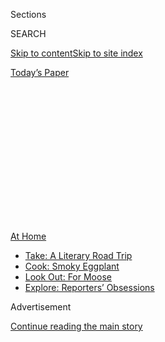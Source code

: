 <div id="app">

<div>

<div>

<div>

<div class="NYTAppHideMasthead css-1q2w90k e1suatyy0">

<div class="section css-ui9rw0 e1suatyy2">

<div class="css-eph4ug er09x8g0">

<div class="css-6n7j50">

</div>

<span class="css-1dv1kvn">Sections</span>

<div class="css-10488qs">

<span class="css-1dv1kvn">SEARCH</span>

</div>

[Skip to content](#site-content)[Skip to site
index](#site-index)

</div>

<div class="css-10698na e1huz5gh0">

</div>

</div>

<div id="masthead-bar-one" class="section hasLinks css-15hmgas e1csuq9d3">

<div class="css-uqyvli e1csuq9d0">

</div>

<div class="css-1uqjmks e1csuq9d1">

</div>

<div class="css-9e9ivx">

[](https://myaccount.nytimes.com/auth/login?response_type=cookie&client_id=vi)

</div>

<div class="css-1bvtpon e1csuq9d2">

[Today’s
Paper](https://www.nytimes.com/section/todayspaper)

</div>

</div>

</div>

</div>

<div data-aria-hidden="false">

<div id="site-content" data-role="main">

<div>

<div class="css-1aor85t" style="opacity:0.000000001;z-index:-1;visibility:hidden">

<div class="css-1hqnpie">

<div class="css-epjblv">

<span class="css-100wwgy">What We Eat During a
Plague</span>

</div>

<div class="css-k008qs">

<div class="css-o5pzib">

<span class="css-18z7m18"></span>

<div>

</div>

</div>

<span class="css-1n6z4y">https://nyti.ms/3jaEW7E</span>

<div class="css-1705lsu">

<div class="css-4xjgmj">

<div class="css-4skfbu" data-role="toolbar" data-aria-label="Social Media Share buttons, Save button, and Comments Panel with current comment count" data-testid="share-tools">

  - 
  - 
  - 
  - 
    
    <div class="css-6n7j50">
    
    </div>

  - 

</div>

</div>

</div>

</div>

</div>

</div>

<div id="NYT_TOP_BANNER_REGION" class="css-13pd83m">

<div>

<div id="maps-athome-menu" class="section interactive-content interactive-size-medium css-1edisqu">

<div class="css-17ih8de interactive-body">

<div class="at-home-nav__innerContainer">

<div class="at-home-nav__title">

[At
Home](https://www.nytimes.com/spotlight/at-home?action=click&pgtype=Article&state=default&region=TOP_BANNER&context=at_home_menu)

</div>

  - [Take: A Literary Road
    Trip](https://www.nytimes.com/2020/07/28/books/time-for-a-literary-road-trip.html?action=click&pgtype=Article&state=default&region=TOP_BANNER&context=at_home_menu)
  - [Cook: Smoky
    Eggplant](https://www.nytimes.com/2020/07/29/magazine/bored-with-your-home-cooking-some-smoky-eggplant-will-fix-that.html?action=click&pgtype=Article&state=default&region=TOP_BANNER&context=at_home_menu)
  - [Look Out: For
    Moose](https://www.nytimes.com/2020/07/27/travel/moose-michigan-isle-royale.html?action=click&pgtype=Article&state=default&region=TOP_BANNER&context=at_home_menu)
  - [Explore: Reporters’
    Obsessions](https://www.nytimes.com/interactive/2020/at-home/even-more-reporters-editors-diaries-lists-recommendations.html?action=click&pgtype=Article&state=default&region=TOP_BANNER&context=at_home_menu)

</div>

</div>

</div>

</div>

</div>

<div id="top-wrapper" class="css-1sy8kpn">

<div id="top-slug" class="css-l9onyx">

Advertisement

</div>

[Continue reading the main
story](#after-top)

<div class="ad top-wrapper" style="text-align:center;height:100%;display:block;min-height:250px">

<div id="top" class="place-ad" data-position="top" data-size-key="top">

</div>

</div>

<div id="after-top">

</div>

</div>

<div>

<div id="sponsor-wrapper" class="css-1hyfx7x">

<div id="sponsor-slug" class="css-19vbshk">

Supported by

</div>

[Continue reading the main
story](#after-sponsor)

<div id="sponsor" class="ad sponsor-wrapper" style="text-align:center;height:100%;display:block">

</div>

<div id="after-sponsor">

</div>

</div>

<div class="css-186x18t">

</div>

<div class="css-1vkm6nb ehdk2mb0">

# What We Eat During a Plague

</div>

Over the past months, Americans have embraced comfort food with a
renewed fervor. But this isn’t the first time culinary habits have
shifted during a
pandemic.

<div class="css-79elbk" data-testid="photoviewer-wrapper">

<div class="css-z3e15g" data-testid="photoviewer-wrapper-hidden">

</div>

<div class="css-1a48zt4 ehw59r15" data-testid="photoviewer-children">

![<span class="css-1l9o2ey e13ogyst0" data-aria-hidden="true">Vegetables,
grains and meats popular during pandemics past and present, including
(clockwise from left): green cabbage, red cabbage, garlic scapes, purple
beets, beef brisket, red lentils, pinto beans, farro, golden beets and
yellow chard, arrayed atop an antique plaster
bust.</span><span class="css-1nlbvxy e1z0qqy90" itemprop="copyrightHolder"><span class="css-1ly73wi e1tej78p0">Credit...</span><span><span>Patricia
Heal. Prop Stylist: Martin
Bourne</span></span></span>](https://static01.nyt.com/images/2020/07/14/t-magazine/14tmag-plague/14tmag-plague-articleLarge.jpg?quality=75&auto=webp&disable=upscale)

</div>

</div>

<div class="css-18e8msd">

<div class="css-vp77d3 epjyd6m0">

<div class="css-1baulvz">

By <span class="css-1baulvz last-byline" itemprop="name">Michael
Snyder</span>

</div>

</div>

  - 
    
    <div class="css-nv7ky2 e16638kd2">
    
    Published July 16, 2020Updated July 17,
    2020
    
    </div>

  - 
    
    <div class="css-4xjgmj">
    
    <div class="css-pvvomx" data-role="toolbar" data-aria-label="Social Media Share buttons, Save button, and Comments Panel with current comment count" data-testid="share-tools">
    
      - 
      - 
      - 
      - 
        
        <div class="css-6n7j50">
        
        </div>
    
      - 
    
    </div>
    
    </div>

</div>

<div class="css-mdjrty">

[Leer en
español](https://www.nytimes.com/es/2020/07/23/t-magazine/comida-pandemia.html "Read in Spanish")

</div>

</div>

<div class="section meteredContent css-1r7ky0e" name="articleBody" itemprop="articleBody">

<div class="css-1fanzo5 StoryBodyCompanionColumn">

<div class="css-53u6y8">

AT THE OUTSET of “[The
Decameron](https://www.nytimes.com/interactive/2020/07/07/magazine/decameron-project-short-story-collection.html),”
the 14th-century story collection by the Italian writer Giovanni
Boccaccio, a group of 10 young nobles — seven women and three men — flee
“the death-dealing pestilence” sweeping through Florence and make their
way to a country repast in the Tuscan hills. “Using very temperately of
the most delicate viands and the finest wines and eschewing all
incontinence,” Boccaccio writes, as translated by John Payne, of their
carefree, 10-day idyll, “they abode with music and such other diversions
as they might have, never suffering themselves to speak with any nor
choosing to hear any news from without of death or sick folk.” They
dined off “tables laid with the whitest of cloths and beakers that
seemed of silver,” sustaining themselves according to the common medical
wisdom of the day, which held that a cheerful disposition was as
necessary to keep the plague at bay as the right kind of food.

Boccaccio never describes these feasts in detail, but it’s easy to guess
what his nobles might have eaten: rich banquets of wild birds and veal
spiced with pepper, cinnamon and nutmeg imported at great expense from
Asia — and white bread, sliced and crustless, the only kind considered
suitable for the wealthy. Vegetables, deemed lowly and unwholesome, and
thus fit for the laity, might have been missing from the table. Diets at
the time, for rich and poor alike, were based off the humoral science of
the ancient Greeks, which held that unevenness between the body’s four
humors — blood, phlegm, choler (yellow bile) and melancholy (black bile)
— caused every kind of ailment. Once consumed, food was thought to
become blood and then flesh, having the potential to recalibrate the
body’s humoral balance, which could affect, or indeed transform, a
person’s constitution. Every food possessed fixed humoral qualities —
fennel was hot and dry, cucumber was cold and wet — and assigned a place
in a rigid cosmic hierarchy. While peasants ate foods like cabbages and
turnips that grew near the ground, along with whole-grain breads and
thick, stodgy gruels, aristocrats feasted on airborne fowl, sometimes
**** dressed, says [Ken
Albala](https://www.pacific.edu/academics/schools-and-colleges/college-of-the-pacific/academics/departments-and-programs/history/faculty-directory/ken-albala.html),
a historian at the University of the Pacific, “in completely whimsical,
shocking disguises” — tinged with dye, suspended in aspic (a medieval
invention) or stitched together into fantastical creatures. Those
underlying principles didn’t change at the height of the Black Death,
which arrived in Europe around 1347, but dietary recommendations did
“become less daring,” Albala adds, with physicians at the time
suggesting “mild foods unlikely to corrupt into melancholy or upset the
system in any way, which is, coincidentally, what people do
psychologically in any time of stress.” Even centuries ago, times of
crisis induced [a return to the
familiar](https://www.nytimes.com/2020/04/07/business/coronavirus-processed-foods.html).

</div>

</div>

<div>

</div>

<div class="css-79elbk" data-testid="photoviewer-wrapper">

<div class="css-z3e15g" data-testid="photoviewer-wrapper-hidden">

</div>

<div class="css-1a48zt4 ehw59r15" data-testid="photoviewer-children">

![<span class="css-1l9o2ey e13ogyst0" data-aria-hidden="true">A
quarantine haul including (from top): acorn squash, charred sourdough,
cous cous and a chicken
wing.</span><span class="css-1nlbvxy e1z0qqy90" itemprop="copyrightHolder"><span class="css-1ly73wi e1tej78p0">Credit...</span><span>Patricia
Heal. Prop Stylist: Martin
Bourne</span></span>](https://static01.nyt.com/images/2020/07/14/t-magazine/14tmag-plague-02/14tmag-plague-02-articleLarge.jpg?quality=75&auto=webp&disable=upscale)

</div>

</div>

<div class="css-1fanzo5 StoryBodyCompanionColumn">

<div class="css-53u6y8">

SINCE MARCH, NEWSPAPERS, magazines, lifestyle websites and, of course,
social media feeds have bloated with images of
[focaccia](https://www.nytimes.com/2020/04/24/dining/focaccia-bread.html)
and
[sourdough](https://www.nytimes.com/2020/04/11/science/sourdough-bread-starter-library.html),
[beans](https://www.nytimes.com/2020/03/22/business/coronavirus-beans-sales.html)
and
[ferments](https://www.nytimes.com/2020/04/07/realestate/home-farming-tips-coronavirus.html),
glossy-skinned
[chickens](https://www.nytimes.com/2020/07/03/dining/the-most-delicious-chicken.html)
and fat-slicked [pot
roasts](https://cooking.nytimes.com/recipes/1020845-slow-cooker-pot-roast):
rich, flavorful dishes that, for the most part, Boccaccio might have
recognized. Following the recent shift toward plant-based cooking and
the boom in boutique dietary restrictions — sales of gluten-free
products, for instance, have grown enormously over the last decade,
while the past several years have seen immense investments in
tech-fueled meat replacements — these images are striking in their
apparent indifference to the dogmas of so-called “clean” eating. Indeed,
in their flagrant carnality, the comfort foods of the novel coronavirus
crisis can seem practically medieval, particularly in their flouting of
health trends in favor of comfort.

</div>

</div>

<div class="css-1fanzo5 StoryBodyCompanionColumn">

<div class="css-53u6y8">

Such comfort foods, according to the dominant paradigm of Anglo-American
food culture, are almost invariably bad for us — balms for the soul but
never what the body *needs,* at least not nutritionally. But there’s a
paradox therein: In medieval Europe, as in many of the world’s food
cultures today, comfort and health were inseparable; pleasure and
familiarity were among the guideposts to maintaining the body’s
equilibrium, a notion that persisted in popular thought even as medical
science transformed over the centuries.

When Spanish invaders brought a catastrophic outbreak of smallpox and
measles to the Americas in the 16th century, for instance, some
colonizers blamed the unfathomable crisis that ensued not on disease,
but on the same unfamiliar meats and wines introduced from Europe that
they claimed would “civilize” native populations (deaths among their own
kind, meanwhile, were attributed to local ingredients like corn and
chilies). To the Spaniards, eating unfamiliar foods could either
transform you or kill you. By the end of the 18th century, the
Enlightenment idea that all bodies — at least all white male bodies —
were fundamentally the same made humoral medicine seem largely outdated,
yet outside a small medical elite, food remained a principal tool for
treating disease. In the antebellum South, says [Carolyn
Roberts](https://afamstudies.yale.edu/people/carolyn-roberts), a Yale
historian focused on medicine and the slave trade, enslaved Black
healers remained **** a first line of defense against disease in their
communities, combining food-based medical knowledge with local
botanicals to blend healing traditions from Africa and the Americas,
even after hospitals became more common. **** In his “An Account of the
Bilious Remitting Yellow Fever, as it Appeared in the City of
Philadelphia, in the Year 1793,” the physician Benjamin Rush, a
proponent of modern medicine, nevertheless
[prescribes](https://collections.nlm.nih.gov/catalog/nlm:nlmuid-2569009R-bk)
“lemonade, tamarind, jelly, and raw apple water, toast and water … and
camomile tea,” along with mercury-based treatments, during the early
stages of the illness and, as healing progressed, a course of “rich
broths, the flesh of poultry, oysters, thick gruel, mush and milk and
chocolate.” Recommended diets during the 1918 influenza pandemic were
practically identical, including meat broths and citrus juices to stave
off fever and oatmeal, potato soups, custards and toast as the patient
recovered. Even **** the folk adage to “feed a cold, starve a fever”
contains vestiges of that humoral sensibility.

But what *did* change was the way that many Europeans and Americans
related to their bodies outside of illness. The same Enlightenment
ideals that yielded political revolutions and, on the flip side,
justified colonialism on the basis of European superiority as a supposed
biological imperative, later remade how the aristocracy dined: Coursed
meals, where every diner ate the same thing at the same time, replaced
vast banquets, where everyone chose the food that best suited his or her
constitution. Later, in the 19th century, breakthroughs in chemistry and
the discovery of germs as a vector for disease broke humans down into
agglomerations of fats and proteins. “You no longer had a right to have
views on what your body required: what is required is a scientific
fact,” says [Rebecca
Earle](https://warwick.ac.uk/fac/arts/history/people/staff_index/earle/),
a food historian at the University of Warwick. “And your appetite is
just a problem as far as nutritional science is concerned.”

That same authoritative attitude persisted in the 20th century in the
form of diet culture, which still treats having the “wrong” body as a
sign of moral sickness. In the early days of the H.I.V./AIDS epidemic,
the assimilationist wing of the gay community relied on a similar
philosophy, recalls the Oakland-based food writer [John
Birdsall](https://www.john-birdsall.com/), the argument being that, *if
you eat well then that will stave off the infection*. Hedonism, the
wider culture insisted, had brought this plague down upon gay people;
austerity, in the form of fatless macrobiotic diets and then-nascent
American vegetarianism, could prevent it.

</div>

</div>

<div class="css-1fanzo5 StoryBodyCompanionColumn">

<div class="css-53u6y8">

At the same time, the more radical side of the queer movement insisted
that gustatory pleasure could save queer bodies, just as claiming a
right to sexual pleasure had saved their souls. In his 1990s-era cooking
column “Get Fat, Don’t Die\!” published for nearly a decade in the
darkly humorous San Francisco zine “[Diseased Pariah
News](https://calisphere.org/collections/22661/?fbclid=IwAR2XcihgRMuSlZePJfzGuwyfZhaKWUutxnHqZQworbMUDdoOj0wpYYNf-5s),”
the activist Beowulf Thorne, writing under the pseudonym Biffy Mae,
prescribed meals of cereal with cream or half-and-half, gingerbread
puddings and Thai curries with the same enthusiasm that Rush reserved
for meat broths and weak tea. As Jonathan Kauffman wrote in [his recent
article](https://hazlitt.net/longreads/get-fat-dont-die) for Hazlitt,
Thorne “mocked nutritional supplements marketed to people with AIDS, and
leaned into Bisquick, his tastes alternately cosmopolitan and
straight-from-the-box
comforting.”

</div>

</div>

<div class="css-a7yk8a e73j0it0">

<div class="css-1xdhyk6 erfvjey0">

<span class="css-1ly73wi e1tej78p0">Image</span>

<div class="css-zjzyr8">

<div data-testid="lazyimage-container" style="height:561.311111111111px">

</div>

</div>

</div>

<span class="css-1l9o2ey e13ogyst0" data-aria-hidden="true">An anonymous
miniature entitled “The Meal” from Giovanni Boccaccio’s “The Decameron”
(1432) at the Bibliothèque Nationale de
France.</span><span class="css-1nlbvxy e1z0qqy90" itemprop="copyrightHolder"><span class="css-1ly73wi e1tej78p0">Credit...</span><span>Album/Alamy
Stock
Photo</span></span>

<div class="css-1xdhyk6 erfvjey0">

<span class="css-1ly73wi e1tej78p0">Image</span>

<div class="css-zjzyr8">

<div data-testid="lazyimage-container" style="height:561.311111111111px">

</div>

</div>

</div>

<span class="css-1l9o2ey e13ogyst0" data-aria-hidden="true">A woodcut by
Leonhard Thurneysser (1531-1596), circa the 16th century, depicting the
four elements of ancient Greek humoralism — blood, phlegm, choler
(yellow bile) and melancholy (black bile) — on which diets were based in
the 14th
century.</span><span class="css-1nlbvxy e1z0qqy90" itemprop="copyrightHolder"><span class="css-1ly73wi e1tej78p0">Credit...</span><span>Interfoto/Alamy
Stock Photo</span></span>

</div>

<div class="css-1fanzo5 StoryBodyCompanionColumn">

<div class="css-53u6y8">

“ALTERNATELY COSMOPOLITAN AND straight-from-the-box comforting” more or
less encapsulates the core of [today’s quarantine
home-cooking](https://www.nytimes.com/article/recipes-cooking-tips-coronavirus.html).
The foods that have come to dominate social media — from lasagna to
congee, Tamil omelet curry to huevos rancheros, sourdough pancakes to
kimchi jjigae (with homemade kimchi, of course) — combine the limited
ingredients available at grocery stores with the one commodity that is
still in ample supply: time. Birdsall, after a few weeks of elaborate
meals, has returned in recent months to thrift and simplicity, imbuing
his back-to-basics dinners of braised greens and perfectly seared
hamburger patties with a monastic attention to detail that, he says,
“creates a halo around these limited ingredients.” [Sandor Ellix
Katz](https://www.wildfermentation.com/who-is-sandorkraut/), whose books
“Wild Fermentation” (2003) and “The Art of Fermentation” (2012) **
helped drive the fermentation revival of the last 15 years — and who
came to fermentation himself in the early 1990s — says his online
sourdough **** classes now draw up to 1,000 students each session. In
this time of disease and uncertainty, the making of artisanal foodstuffs
that many people would previously have left to professionals — buying
their bread at a bakery, their pickles from a deli, their kimchi from a
Korean grocer — has replaced physical fitness as one sign of
aspirational care. Corporeal pleasure has once again become a signal, if
not of physical health, then at least of mental health, as fundamental
to surviving this plague as it was to surviving the Black Death.

But while cooking has brought comfort and meaning into countless homes,
it has also highlighted stark global disparities. [One recent
study](https://sph.umich.edu/news/2020posts/coronavirus-pandemic-worsens-food-insecurity-for-low-income-adults.html)
out of the University of Michigan’s School of Public Health found that
44 percent of 1,500 low-income American households surveyed in late
March were already experiencing food insecurity. In
[Mexico](https://www.nytimes.com/interactive/2020/world/americas/mexico-coronavirus-cases.html),
where a nominally leftist president has suggested that eating healthy
foods instead of junk could prevent contagion, [dozens of merchants have
died](https://www.washingtonpost.com/world/2020/06/21/coronavirus-mexico-city-centro-abasto-market/?arc404=true)
in Latin America’s largest wholesale produce market. In
[India](https://www.nytimes.com/interactive/2020/world/asia/india-coronavirus-cases.html),
millions starve as they flee cities for villages, even while the
government stockpiles [unprecedented quantities of
grain](https://www.bloomberg.com/news/articles/2020-03-24/india-has-enough-food-to-feed-poor-amid-prolonged-shutdown-fears).
Like previous pandemics, Covid-19 has killed the poor quicker and in
greater numbers. If the foods we crave and cook have come to resemble a
medieval feast, maybe it’s because our society has been medieval all
along.

Still, the bubonic plague, for all its horror, was no apocalypse — and
Europe’s Middle Ages were not actually a time of darkness or stagnation.
The tragic deaths of tens of millions in Europe generated a labor
shortage that, over the course of more than a century, allowed the labor
class to demand higher wages, accumulate modest family wealth and even
change their diets, incorporating meat that had previously been
accessible only to the aristocracy. The 15th century heralded the
proliferation of Europe’s first published cookbooks as people of
middling ranks sought to emulate the cooking of the aristocracy,
complete with spices such as clove, galangal and long pepper that were
previously beyond their reach. The innovations often associated with the
Renaissance emerged out of revolutions in politics, education, art and
philosophy set in motion centuries before, often inspired and fed by the
same commercial and cultural exchanges that facilitated the spread of
disease in the first place.

Our generation’s pandemic has come with a revolution of its own, one
that has spread even faster than the virus. Calls for justice and
political change replaced the loving pictures of split sourdough loaves,
dan dan noodles gleaming with chile oil and turmeric-stained bowls of
khichdi, the rice-and-lentil porridge served in countless variations
across South Asia as both an iconic comfort food and, in times of
illness, a **** tonic. In the last couple months, we’ve witnessed the
toppling of bastions of [white food
culture](https://www.nytimes.com/2020/06/29/dining/john-t-edge-southern-foodways-alliance.html)
along with monuments that commemorate a shameful history of racism and
colonization, a movement — led by people of color — that demands, yet
again, the sort of political equality that the Enlightenment failed to
deliver. It also seems to require a return to a much older understanding
of our bodies as fluid and changeable, each with its own way of healing,
its own individual kind of comfort. Restricted as they were by class and
access, perhaps the foods that unfurled across Instagram for all those
months were a glimpse of a food culture that matches a new society, one
that relies not on self-denial or appropriation or facile notions of
unity, but looks instead like a medieval banquet refracted through
Thorne’s proposed comfort and cosmopolitanism: an endless table, a
fantastical bounty, with space for every kind of body and every kind of
desire.

</div>

</div>

<div>

</div>

</div>

<div>

</div>

<div>

</div>

<div>

</div>

<div>

<div id="bottom-wrapper" class="css-1ede5it">

<div id="bottom-slug" class="css-l9onyx">

Advertisement

</div>

[Continue reading the main
story](#after-bottom)

<div id="bottom" class="ad bottom-wrapper" style="text-align:center;height:100%;display:block;min-height:90px">

</div>

<div id="after-bottom">

</div>

</div>

</div>

</div>

</div>

## Site Index

<div>

</div>

## Site Information Navigation

  - [© <span>2020</span> <span>The New York Times
    Company</span>](https://help.nytimes.com/hc/en-us/articles/115014792127-Copyright-notice)

<!-- end list -->

  - [NYTCo](https://www.nytco.com/)
  - [Contact
    Us](https://help.nytimes.com/hc/en-us/articles/115015385887-Contact-Us)
  - [Work with us](https://www.nytco.com/careers/)
  - [Advertise](https://nytmediakit.com/)
  - [T Brand Studio](http://www.tbrandstudio.com/)
  - [Your Ad
    Choices](https://www.nytimes.com/privacy/cookie-policy#how-do-i-manage-trackers)
  - [Privacy](https://www.nytimes.com/privacy)
  - [Terms of
    Service](https://help.nytimes.com/hc/en-us/articles/115014893428-Terms-of-service)
  - [Terms of
    Sale](https://help.nytimes.com/hc/en-us/articles/115014893968-Terms-of-sale)
  - [Site
    Map](https://spiderbites.nytimes.com)
  - [Help](https://help.nytimes.com/hc/en-us)
  - [Subscriptions](https://www.nytimes.com/subscription?campaignId=37WXW)

</div>

</div>

</div>

</div>
